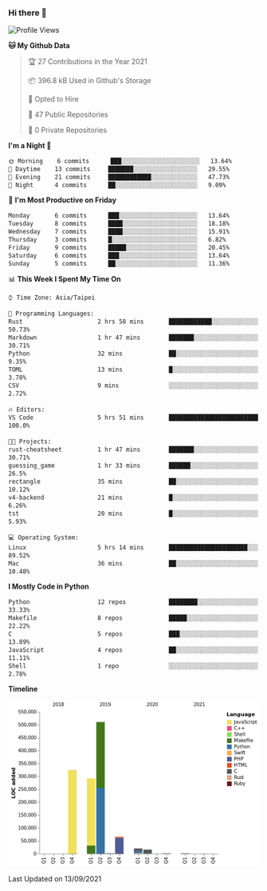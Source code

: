 ### Hi there 👋

<!--
**creek0810/creek0810** is a ✨ _special_ ✨ repository because its `README.md` (this file) appears on your GitHub profile.

Here are some ideas to get you started:

- 🔭 I’m currently working on ...
- 🌱 I’m currently learning ...
- 👯 I’m looking to collaborate on ...
- 🤔 I’m looking for help with ...
- 💬 Ask me about ...
- 📫 How to reach me: ...
- 😄 Pronouns: ...
- ⚡ Fun fact: ...
-->

<!--START_SECTION:waka-->
![Profile Views](http://img.shields.io/badge/Profile%20Views-31-blue)

**🐱 My Github Data** 

> 🏆 27 Contributions in the Year 2021
 > 
> 📦 396.8 kB Used in Github's Storage 
 > 
> 💼 Opted to Hire
 > 
> 📜 47 Public Repositories 
 > 
> 🔑 0 Private Repositories  
 > 
**I'm a Night 🦉** 

```text
🌞 Morning    6 commits      ███░░░░░░░░░░░░░░░░░░░░░░   13.64% 
🌆 Daytime    13 commits     ███████░░░░░░░░░░░░░░░░░░   29.55% 
🌃 Evening    21 commits     ████████████░░░░░░░░░░░░░   47.73% 
🌙 Night      4 commits      ██░░░░░░░░░░░░░░░░░░░░░░░   9.09%

```
📅 **I'm Most Productive on Friday** 

```text
Monday       6 commits      ███░░░░░░░░░░░░░░░░░░░░░░   13.64% 
Tuesday      8 commits      ████░░░░░░░░░░░░░░░░░░░░░   18.18% 
Wednesday    7 commits      ████░░░░░░░░░░░░░░░░░░░░░   15.91% 
Thursday     3 commits      █░░░░░░░░░░░░░░░░░░░░░░░░   6.82% 
Friday       9 commits      █████░░░░░░░░░░░░░░░░░░░░   20.45% 
Saturday     6 commits      ███░░░░░░░░░░░░░░░░░░░░░░   13.64% 
Sunday       5 commits      ██░░░░░░░░░░░░░░░░░░░░░░░   11.36%

```


📊 **This Week I Spent My Time On** 

```text
⌚︎ Time Zone: Asia/Taipei

💬 Programming Languages: 
Rust                     2 hrs 58 mins       ████████████░░░░░░░░░░░░░   50.73% 
Markdown                 1 hr 47 mins        ███████░░░░░░░░░░░░░░░░░░   30.71% 
Python                   32 mins             ██░░░░░░░░░░░░░░░░░░░░░░░   9.35% 
TOML                     13 mins             █░░░░░░░░░░░░░░░░░░░░░░░░   3.78% 
CSV                      9 mins              ░░░░░░░░░░░░░░░░░░░░░░░░░   2.72%

🔥 Editors: 
VS Code                  5 hrs 51 mins       █████████████████████████   100.0%

🐱‍💻 Projects: 
rust-cheatsheet          1 hr 47 mins        ███████░░░░░░░░░░░░░░░░░░   30.71% 
guessing_game            1 hr 33 mins        ██████░░░░░░░░░░░░░░░░░░░   26.5% 
rectangle                35 mins             ██░░░░░░░░░░░░░░░░░░░░░░░   10.12% 
v4-backend               21 mins             █░░░░░░░░░░░░░░░░░░░░░░░░   6.26% 
tst                      20 mins             █░░░░░░░░░░░░░░░░░░░░░░░░   5.93%

💻 Operating System: 
Linux                    5 hrs 14 mins       ██████████████████████░░░   89.52% 
Mac                      36 mins             ██░░░░░░░░░░░░░░░░░░░░░░░   10.48%

```

**I Mostly Code in Python** 

```text
Python                   12 repos            ████████░░░░░░░░░░░░░░░░░   33.33% 
Makefile                 8 repos             █████░░░░░░░░░░░░░░░░░░░░   22.22% 
C                        5 repos             ███░░░░░░░░░░░░░░░░░░░░░░   13.89% 
JavaScript               4 repos             ██░░░░░░░░░░░░░░░░░░░░░░░   11.11% 
Shell                    1 repo              ░░░░░░░░░░░░░░░░░░░░░░░░░   2.78%

```


**Timeline**

![Chart not found](https://raw.githubusercontent.com/creek0810/creek0810/main/charts/bar_graph.png) 


 Last Updated on 13/09/2021
<!--END_SECTION:waka-->
